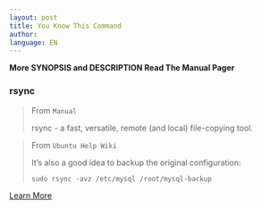 ```yaml
---
layout: post
title: You Know This Command
author:
language: EN
---
```


<t>**More SYNOPSIS and DESCRIPTION Read The Manual Pager**</t>

### rsync

> From `Manual`
> 
> rsync - a fast, versatile, remote (and local) file-copying tool.

> From `Ubuntu Help Wiki`
> 
> It’s also a good idea to backup the original configuration:
>
> `sudo rsync -avz /etc/mysql /root/mysql-backup`

[Learn More](https://wiki.archlinux.org/index.php/rsync)
